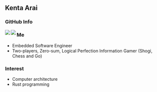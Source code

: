 ## Kenta Arai

### GitHub Info

<a href="https://github.com/anuraghazra/github-readme-stats">
  <img align="left" src="https://github-readme-stats.vercel.app/api?username=Kenta11&count_private=true&show_icons=true" />
</a>
<a href="https://github.com/anuraghazra/github-readme-stats">
  <img align="left" src="https://github-readme-stats.vercel.app/api/top-langs/?username=Kenta11" />
</a>

### Me

- Embedded Software Engineer
- Two-players, Zero-sum, Logical Perfection Information Gamer (Shogi, Chess and Go)

### Interest

- Computer architecture
- Rust programming
